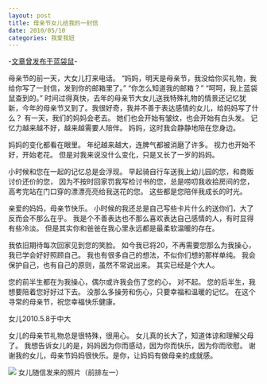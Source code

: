 ```yaml
---
layout: post
title: 母亲节女儿给我的一封信
date: 2010/05/10
categories: 我爱我妞
---
```


-[文章曾发布于蓝袋鼠](http://landaishu.hi2net.com/home/blog_read.asp?id=4175&blogid=85855)-



 母亲节的前一天，大女儿打来电话。
 “妈妈，明天是母亲节，我没给你买礼物，我给你写了一封信，发到你的邮箱里了。”
 “你怎么知道我的邮箱？”
 “呵呵，我上蓝袋鼠查到的。”
 时间过得真快，去年的母亲节大女儿送我特殊礼物的情景还记忆犹新，今年的母亲节又到了。我很好奇，我并不善于表达感情的女儿，给妈妈写了什么？
有一天，我们的妈妈会老去。
她们也会开始有皱纹，也会开始有白头发。
记忆力越来越不好，越来越需要人陪伴。
妈妈，这时我会静静地陪在您身边。

妈妈的变化都看在眼里。
年纪越来越大，连脾气都被消磨了许多。
视力也开始不好，开始老花。
但是对我来说没什么变化，只是又长了一岁的妈妈。

小时候和您在一起的记忆总是会浮现。
早起骑自行车送我上幼儿园的您，和商贩讨价还价的您，
因为不按时回家罚我写检讨书的您，总是唠叨我收拾房间的您，
高考完站在门口穿的漂漂亮亮给我送花的您。
这些都是您陪伴我成长的时光。

亲爱的妈妈，母亲节快乐。
小时候的我还总是自己写些卡片什么的送你们，大了反而会不那么在乎。
我是个不善表达也不那么喜欢表达自己感情的人，有时显得有些冷淡。
但是其实你和爸爸在我心里永远都是最柔软温暖的存在。

我依旧期待每次回家见到您的笑脸。
如今我已将20，不再需要您那么为我操心，我已学会好好照顾自己。
我也有很多自己的想法，不似你们想的那样单纯。
我会保护自己，也有自己的原则，虽然不常说出来。
其实已经是个大人。

您的前半生都在为我操心，偶尔或许我会伤了您的心，
对不起。
您的后半生，我想要陪着您好好过下去。
没那么多操劳和伤心，只要幸福和温暖的记忆。
在这个寻常的母亲节，祝您幸福快乐健康。

女儿2010.5.8于中大

 女儿的母亲节礼物总是很特殊，很用心。
 女儿真的长大了，知道体谅和理解父母了。
 我想告诉女儿的是，妈妈因为你而感动，因为你而快乐，因为你而欣慰。
 谢谢我的女儿，母亲节妈妈很快乐。是你，让妈妈有做母亲的成就感。

![](/heiniuniu_uploads/upload20083/201059205027775.jpg)
女儿随信发来的照片（前排左一）